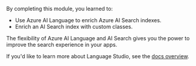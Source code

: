 By completing this module, you learned to:

- Use Azure AI Language to enrich Azure AI Search indexes.
- Enrich an AI Search index with custom classes.

The flexibility of Azure AI Language and AI Search gives you the power to improve the search experience in your apps.

If you'd like to learn more about Language Studio, see the [docs overview](/azure/ai-services/language-service/language-studio).
